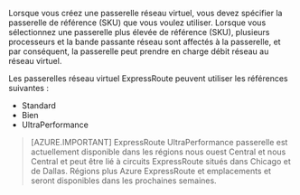 Lorsque vous créez une passerelle réseau virtuel, vous devez spécifier la passerelle de référence (SKU) que vous voulez utiliser. Lorsque vous sélectionnez une passerelle plus élevée de référence (SKU), plusieurs processeurs et la bande passante réseau sont affectés à la passerelle, et par conséquent, la passerelle peut prendre en charge débit réseau au réseau virtuel. 

Les passerelles réseau virtuel ExpressRoute peuvent utiliser les références suivantes : 

- Standard
- Bien
- UltraPerformance

>[AZURE.IMPORTANT] ExpressRoute UltraPerformance passerelle est actuellement disponible dans les régions nous ouest Central et nous Central et peut être lié à circuits ExpressRoute situés dans Chicago et de Dallas. Régions plus Azure ExpressRoute et emplacements et seront disponibles dans les prochaines semaines. 